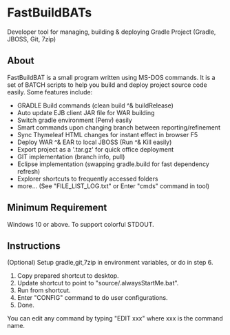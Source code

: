 # FastBuildBATs
Developer tool for managing, building &amp; deploying Gradle Project (Gradle, JBOSS, Git, 7zip)

## About
FastBuildBAT is a small program written using MS-DOS commands.
It is a set of BATCH scripts to help you build and deploy project source code easily. Some features include:
- GRADLE Build commands (clean build ^& buildRelease)
- Auto update EJB client JAR file for WAR building
- Switch gradle environment (Penv) easily
- Smart commands upon changing branch between reporting/refinement 
- Sync Thymeleaf HTML changes for instant effect in browser F5
- Deploy WAR ^& EAR to local JBOSS (Run ^& Kill easily)
- Export project as a '.tar.gz' for quick office deployment
- GIT implementation (branch info, pull)
- Eclipse implementation (swapping gradle.build for fast dependency refresh)
- Explorer shortcuts to frequently accessed folders
- more... (See "FILE_LIST_LOG.txt" or Enter "cmds" command in tool)

## Minimum Requirement
Windows 10 or above. To support colorful STDOUT.

## Instructions
(Optional) Setup gradle,git,7zip in environment variables, or do in step 6.
1. Copy prepared shortcut to desktop.
2. Update shortcut to point to "source/.alwaysStartMe.bat".
3. Run from shortcut.
4. Enter "CONFIG" command to do user configurations.
5. Done.

You can edit any command by typing "EDIT xxx" where xxx is the command name.
